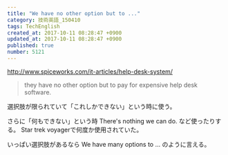 ```yaml
---
title: "We have no other option but to ..."
category: 技術英語_150410
tags: TechEnglish
created_at: 2017-10-11 08:28:47 +0900
updated_at: 2017-10-11 08:28:47 +0900
published: true
number: 5121
---
```


http://www.spiceworks.com/it-articles/help-desk-system/

> they have no other option but to pay for expensive help desk software.

選択肢が限られていて「これしかできない」という時に使う。

さらに「何もできない」という時
There's nothing we can do.
など使ったりする。
Star trek voyagerで何度か使用されていた。

いっぱい選択肢があるなら
We have many options to ...
のように言える。


